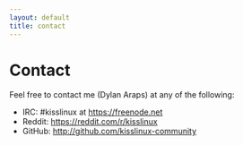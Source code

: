 ```yaml
---
layout: default
title: contact
---
```


Contact
=======

Feel free to contact me (Dylan Araps) at any of the following:

*   IRC:    #kisslinux at https://freenode.net
*   Reddit: <https://reddit.com/r/kisslinux>
*   GitHub: <http://github.com/kisslinux-community>
